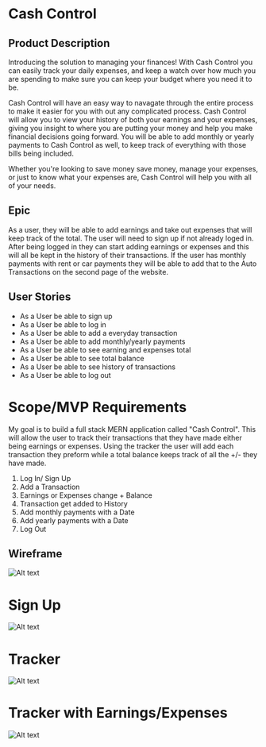 # Cash Control

## Product Description

Introducing the solution to managing your finances! With Cash Control you can easily track your daily expenses, and keep a watch over how much you are spending to make sure you can keep your budget where you need it to be.

Cash Control will have an easy way to navagate through the entire process to make it easier for you with out any complicated process. Cash Control will allow you to view your history of both your earnings and your expenses, giving you insight to where you are putting your money and help you make financial decisions going forward. You will be able to add monthly or yearly payments to Cash Control as well, to keep track of everything with those bills being included.

Whether you're looking to save money save money, manage your expenses, or just to know what your expenses are, Cash Control will help you with all of your needs.


## Epic

As a user, they will be able to add earnings and take out expenses that will keep track of the total. The user will need to sign up if not already loged in. After being logged in they can start adding earnings or expenses and this will all be kept in the history of their transactions. If the user has monthly payments with rent or car payments they will be able to add that to the Auto Transactions on the second page of the website.

## User Stories

* As a User be able to sign up
* As a User be able to log in
* As a User be able to add a everyday transaction
* As a User be able to add monthly/yearly payments
* As a User be able to see earning and expenses total
* As a User be able to see total balance
* As a User be able to see history of transactions
* As a User be able to log out

# Scope/MVP Requirements

My goal is to build a full stack MERN application called "Cash Control". This will allow the user to track their transactions that they have made either being earnings or expenses. Using the tracker the user will add each transaction they preform while a total balance keeps track of all the +/- they have made.

1. Log In/ Sign Up
2. Add a Transaction
3. Earnings or Expenses change + Balance
4. Transaction get added to History
5. Add monthly payments with a Date
6. Add yearly payments with a Date
7. Log Out


## Wireframe

![Alt text](https://file%2B.vscode-resource.vscode-cdn.net/Users/wylietroy/Desktop/Screenshot%202023-05-02%20at%206.48.31%20PM.png?version%3D1683067724697)


# Sign Up

![Alt text](https://file%2B.vscode-resource.vscode-cdn.net/Users/wylietroy/Desktop/Screenshot%202023-05-02%20at%206.51.14%20PM.png?version%3D1683068029653)

# Tracker

![Alt text](https://file%2B.vscode-resource.vscode-cdn.net/Users/wylietroy/Desktop/Screenshot%202023-05-02%20at%206.51.27%20PM.png?version%3D1683068073876)

# Tracker with Earnings/Expenses

![Alt text](https://file%2B.vscode-resource.vscode-cdn.net/Users/wylietroy/Desktop/Screenshot%202023-05-02%20at%206.52.30%20PM.png?version%3D1683068129281)